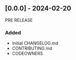 ## [0.0.0] - 2024-02-20
PRE RELEASE

### Added
- Initial CHANGELOG.md
- CONTRIBUTING.md
- CODEOWNERS
